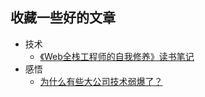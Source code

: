 ## 收藏一些好的文章 

* 技术
	* [《Web全栈工程师的自我修养》读书笔记](http://yalishizhude.github.io/2015/12/12/fullstack-self-improvement/?hmsr=toutiao.io&utm_medium=toutiao.io&utm_source=toutiao.io)
* 感悟
	* [为什么有些大公司技术弱爆了？](http://www.zhihu.com/question/32039226)
